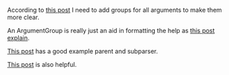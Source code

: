 According to [this post](https://docs.python.org/3.8/library/argparse.html#argparse.ArgumentParser.add_argument_group) I need to add groups for all arguments to make them more clear.

An ArgumentGroup is really just an aid in formatting the help as [this post explain](https://stackoverflow.com/a/31520622/11748994).

[This post](https://pymotw.com/2/argparse/) has a good example parent and subparser.

[This post](https://newbedev.com/python-argparse-add-argument-to-multiple-subparsers) is also helpful.

